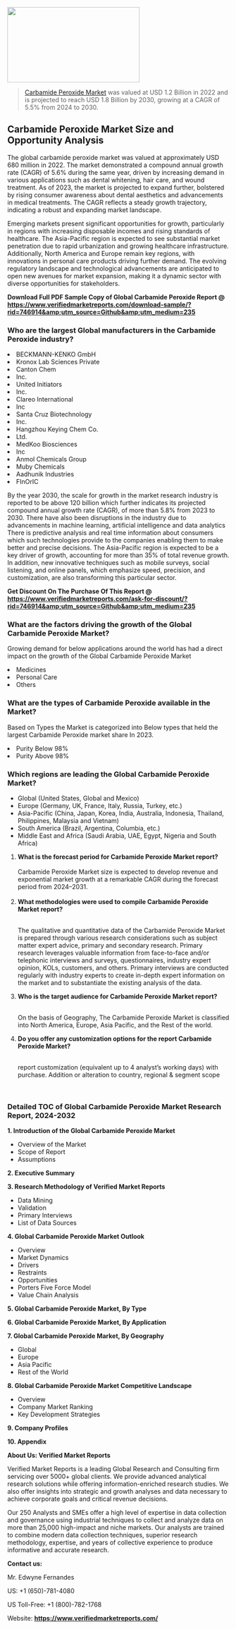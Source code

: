 <img src="https://ffe5etoiles.com/wp-content/uploads/2024/12/MST1-300x171.png" alt="" width="300" height="171" class="alignnone size-medium wp-image-20088" /><blockquote><p><p><a href="https://www.verifiedmarketreports.com/download-sample/?rid=746914&utm_source=Github&utm_medium=235" target="_blank">Carbamide Peroxide Market</a> was valued at USD 1.2 Billion in 2022 and is projected to reach USD 1.8 Billion by 2030, growing at a CAGR of 5.5% from 2024 to 2030.</p></blockquote><p><h2>Carbamide Peroxide Market Size and Opportunity Analysis</h2><p>The global carbamide peroxide market was valued at approximately USD 680 million in 2022. The market demonstrated a compound annual growth rate (CAGR) of 5.6% during the same year, driven by increasing demand in various applications such as dental whitening, hair care, and wound treatment. As of 2023, the market is projected to expand further, bolstered by rising consumer awareness about dental aesthetics and advancements in medical treatments. The CAGR reflects a steady growth trajectory, indicating a robust and expanding market landscape.</p><p>Emerging markets present significant opportunities for growth, particularly in regions with increasing disposable incomes and rising standards of healthcare. The Asia-Pacific region is expected to see substantial market penetration due to rapid urbanization and growing healthcare infrastructure. Additionally, North America and Europe remain key regions, with innovations in personal care products driving further demand. The evolving regulatory landscape and technological advancements are anticipated to open new avenues for market expansion, making it a dynamic sector with diverse opportunities for stakeholders.</p></p><p class=""><strong>Download Full PDF Sample Copy of Global Carbamide Peroxide Report @ <a href="https://www.verifiedmarketreports.com/download-sample/?rid=746914&amp;utm_source=Github&amp;utm_medium=235" target="_blank">https://www.verifiedmarketreports.com/download-sample/?rid=746914&amp;utm_source=Github&amp;utm_medium=235</a></strong></p><h3 id="" class="">Who are the largest Global manufacturers in the Carbamide Peroxide industry?</h3><p><li>BECKMANN-KENKO GmbH</li><li> Kronox Lab Sciences Private</li><li> Canton Chem</li><li> Inc.</li><li> United Initiators</li><li> Inc.</li><li> Clareo International</li><li> Inc</li><li> Santa Cruz Biotechnology</li><li> Inc.</li><li> Hangzhou Keying Chem Co.</li><li> Ltd.</li><li> MedKoo Biosciences</li><li> Inc</li><li> Anmol Chemicals Group</li><li> Muby Chemicals</li><li> Aadhunik Industries</li><li> FInOrIC</li></p><div class=""><div class="" dir="" data-message-author-role="" data-message-id="" data-message-model-slug=""><div class=""><div class=""><div class=""><div class="" dir="" data-message-author-role="" data-message-id="" data-message-model-slug=""><div class=""><div class=""><p>By the year 2030, the scale for growth in the market research industry is reported to be above 120 billion which further indicates its projected compound annual growth rate (CAGR), of more than 5.8% from 2023 to 2030. There have also been disruptions in the industry due to advancements in machine learning, artificial intelligence and data analytics There is predictive analysis and real time information about consumers which such technologies provide to the companies enabling them to make better and precise decisions. The Asia-Pacific region is expected to be a key driver of growth, accounting for more than 35% of total revenue growth. In addition, new innovative techniques such as mobile surveys, social listening, and online panels, which emphasize speed, precision, and customization, are also transforming this particular sector.</p><p><strong>Get Discount On The Purchase Of This Report @&nbsp; <a href="https://www.verifiedmarketreports.com/ask-for-discount/?rid=746914&amp;utm_source=Github&amp;utm_medium=235" target="_blank">https://www.verifiedmarketreports.com/ask-for-discount/?rid=746914&amp;utm_source=Github&amp;utm_medium=235</a></strong></p></div></div></div></div></div></div></div></div><h3 id="" class="">What are the factors driving the growth of the Global Carbamide Peroxide Market?</h3><p id="" class="">Growing demand for below applications around the world has had a direct impact on the growth of the Global Carbamide Peroxide Market</p><p id="" class=""><li>Medicines</li><li> Personal Care</li><li> Others</li></p><h3 id="" class="">What are the types of Carbamide Peroxide available in the Market?</h3><p id="" class="">Based on Types the Market is categorized into Below types that held the largest Carbamide Peroxide market share In 2023.</p><p id="" class=""><li>Purity Below 98%</li><li> Purity Above 98%</li></p><h3 id="" class="">Which regions are leading the Global Carbamide Peroxide Market?</h3><ul><li>Global (United States, Global and Mexico)</li><li>Europe (Germany, UK, France, Italy, Russia, Turkey, etc.)</li><li>Asia-Pacific (China, Japan, Korea, India, Australia, Indonesia, Thailand, Philippines, Malaysia and Vietnam)</li><li>South America (Brazil, Argentina, Columbia, etc.)</li><li>Middle East and Africa (Saudi Arabia, UAE, Egypt, Nigeria and South Africa)</li></ul><p><ol><li><strong>What is the forecast period for Carbamide Peroxide Market report?<br /></strong><br /><span data-sheets-root="1" data-sheets-value="{&quot;1&quot;:2,&quot;2&quot;:&quot;XXXX size is expected to develop revenue and exponential market growth at a remarkable CAGR during the forecast period from 2024&ndash;2030.&quot;}" data-sheets-userformat="{&quot;2&quot;:12674,&quot;4&quot;:{&quot;1&quot;:2,&quot;2&quot;:16776960},&quot;10&quot;:2,&quot;11&quot;:0,&quot;15&quot;:&quot;Arial&quot;,&quot;16&quot;:12}">Carbamide Peroxide Market size is expected to develop revenue and exponential market growth at a remarkable CAGR during the forecast period from 2024&ndash;2031.</span><br /><br /></li><li><strong>What methodologies were used to compile Carbamide Peroxide Market report?<br /><br /></strong><p>The qualitative and quantitative data of the&nbsp;Carbamide Peroxide Market is prepared through various research considerations such as subject matter expert advice, primary and secondary research. Primary research leverages valuable information from face-to-face and/or telephonic interviews and surveys, questionnaires, industry expert opinion, KOLs, customers, and others. Primary interviews are conducted regularly with industry experts to create in-depth expert information on the market and to substantiate the existing analysis of the data.&nbsp;</p></li><li><strong>Who is the target audience for Carbamide Peroxide Market report?<br /><br /></strong><p>On the basis of Geography, The&nbsp;Carbamide Peroxide Market is classified into North America, Europe, Asia Pacific, and the Rest of the world.</p></li><li><strong>Do you offer any customization options for the report Carbamide Peroxide Market?<br /><br /></strong><p>report customization (equivalent up to 4 analyst&rsquo;s working days) with purchase. Addition or alteration to country, regional &amp; segment scope</p><p>&nbsp;</p></li></ol></p><h3 id="" class="">Detailed TOC of Global Carbamide Peroxide Market Research Report, 2024-2032</h3><p id="" class=""><strong>1. Introduction of the Global Carbamide Peroxide Market</strong></p><ul><li>Overview of the Market</li><li>Scope of Report</li><li>Assumptions</li></ul><p id="" class=""><strong>2. Executive Summary</strong></p><p id="" class=""><strong>3. Research Methodology of&nbsp;Verified Market Reports</strong></p><ul><li>Data Mining</li><li>Validation</li><li>Primary Interviews</li><li>List of Data Sources</li></ul><p id="" class=""><strong>4. Global Carbamide Peroxide Market Outlook</strong></p><ul><li>Overview</li><li>Market Dynamics</li><li>Drivers</li><li>Restraints</li><li>Opportunities</li><li>Porters Five Force Model</li><li>Value Chain Analysis</li></ul><p id="" class=""><strong>5. Global Carbamide Peroxide Market, By&nbsp;Type</strong></p><p id="" class=""><strong>6. Global Carbamide Peroxide Market, By Application</strong></p><p id="" class=""><strong>7. Global Carbamide Peroxide Market, By Geography</strong></p><ul><li>Global</li><li>Europe</li><li>Asia Pacific</li><li>Rest of the World</li></ul><p id="" class=""><strong>8. Global Carbamide Peroxide Market Competitive Landscape</strong></p><ul><li>Overview</li><li>Company Market Ranking</li><li>Key Development Strategies</li></ul><p id="" class=""><strong>9. Company Profiles</strong></p><p id="" class=""><strong>10. Appendix</strong></p><p id="" class=""><strong>About Us: Verified Market Reports</strong></p><p id="" class="">Verified Market Reports is a leading Global Research and Consulting firm servicing over 5000+ global clients. We provide advanced analytical research solutions while offering information-enriched research studies. We also offer insights into strategic and growth analyses and data necessary to achieve corporate goals and critical revenue decisions.</p><p id="" class="">Our 250 Analysts and SMEs offer a high level of expertise in data collection and governance using industrial techniques to collect and analyze data on more than 25,000 high-impact and niche markets. Our analysts are trained to combine modern data collection techniques, superior research methodology, expertise, and years of collective experience to produce informative and accurate research.</p><p id="" class=""><strong>Contact us:</strong></p><p id="" class="">Mr. Edwyne Fernandes</p><p id="" class="">US: +1 (650)-781-4080</p><p id="" class="">US Toll-Free: +1 (800)-782-1768</p><p id="" class="">Website: <a target="" data-test-app-aware-link=""><strong>https://www.verifiedmarketreports.com/</strong></a></p>
